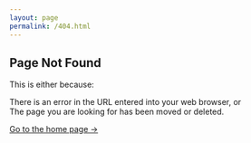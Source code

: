 ```yaml
---
layout: page
permalink: /404.html
---
```


## Page Not Found

This is either because:

There is an error in the URL entered into your web browser, or  
The page you are looking for has been moved or deleted.

<a class="error-link" href="{{ site.baseurl }}/">Go to the home page &rarr;</a>
